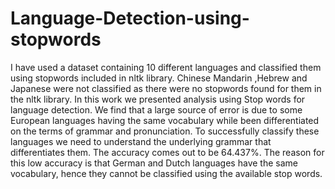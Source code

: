 # Language-Detection-using-stopwords
I have used a dataset containing 10 different languages and classified them using stopwords included in nltk library.
Chinese Mandarin ,Hebrew and Japanese were not classified as there were no stopwords found for them in the nltk library.
In this work we presented analysis using Stop words for language detection.
We find that a large source of error is due to some European languages having the same vocabulary while been differentiated on the terms of grammar and pronunciation.
To successfully classify these languages we need to understand the underlying grammar that differentiates them. 
The accuracy comes out to be 64.437%.
The reason for this low accuracy is that German and Dutch languages have the same vocabulary, hence they cannot be classified using the available stop words.

